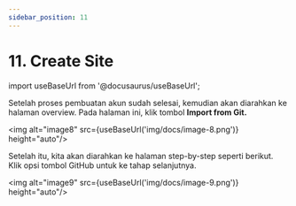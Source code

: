 ```yaml
---
sidebar_position: 11
---
```


# 11. Create Site

import useBaseUrl from '@docusaurus/useBaseUrl';

Setelah proses pembuatan akun sudah selesai, kemudian akan diarahkan ke halaman overview. Pada halaman ini, klik tombol **Import from Git.**

<img alt="image8" src={useBaseUrl('img/docs/image-8.png')} height="auto"/>

Setelah itu, kita akan diarahkan ke halaman step-by-step seperti berikut. Klik opsi tombol GitHub untuk ke tahap selanjutnya.

<img alt="image9" src={useBaseUrl('img/docs/image-9.png')} height="auto"/>
